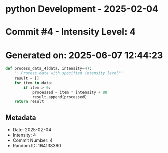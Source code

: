 ﻿# python Development - 2025-02-04
# Commit #4 - Intensity Level: 4
# Generated on: 2025-06-07 12:44:23
```python
def process_data_4(data, intensity=4):
    '''Process data with specified intensity level'''
    result = []
    for item in data:
        if item > 0:
            processed = item * intensity + 88
            result.append(processed)
    return result
```
## Metadata
- Date: 2025-02-04
- Intensity: 4
- Commit Number: 4
- Random ID: 164138390
